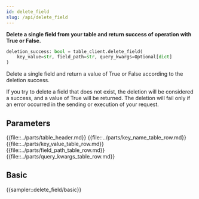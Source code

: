 ```yaml
---
id: delete_field
slug: /api/delete_field
---
```


**Delete a single field from your table and return success of operation with True or False.**

```python
deletion_success: bool = table_client.delete_field(
    key_value=str, field_path=str, query_kwargs=Optional[dict]
)
```

Delete a single field and return a value of True or False according to the deletion success.

If you try to delete a field that does not exist, the deletion will be considered a success, and a value of True will be
returned. The deletion will fail only if an error occurred in the sending or execution of your request.

## Parameters

{{file::../parts/table_header.md}}
{{file::../parts/key_name_table_row.md}}
{{file::../parts/key_value_table_row.md}}
{{file::../parts/field_path_table_row.md}}
{{file::../parts/query_kwargs_table_row.md}}


## Basic

{{sampler::delete_field/basic}}
 